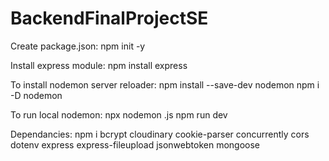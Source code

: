 # BackendFinalProjectSE

Create package.json: 
npm init -y

Install  express module: 
npm install express

To install nodemon server reloader: 
npm install --save-dev nodemon
npm i -D nodemon

To run local nodemon: 
npx nodemon <file>.js
npm run dev

Dependancies: 
npm i bcrypt cloudinary cookie-parser concurrently cors dotenv express express-fileupload jsonwebtoken mongoose